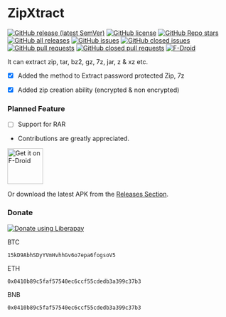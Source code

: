 # ZipXtract

[![GitHub release (latest SemVer)](https://img.shields.io/github/v/release/WirelessAlien/ZipXtract)](https://github.com/WirelessAlien/ZipXtract/releases/latest)
[![GitHub license](https://img.shields.io/github/license/WirelessAlien/ZipXtract)](https://img.shields.io/github/license/WirelessAlien/ZipXtract)
[![GitHub Repo stars](https://img.shields.io/github/stars/WirelessAlien/ZipXtract)](https://img.shields.io/github/stars/WirelessAlien/ZipXtract)
[![GitHub all releases](https://img.shields.io/github/downloads/WirelessAlien/ZipXtract/total)](https://img.shields.io/github/downloads/WirelessAlien/ZipXtract/total)
[![GitHub issues](https://img.shields.io/github/issues/WirelessAlien/ZipXtract)](https://img.shields.io/github/issues/WirelessAlien/ZipXtract)
[![GitHub closed issues](https://img.shields.io/github/issues-closed/WirelessAlien/ZipXtract)](https://img.shields.io/github/issues-closed/WirelessAlien/ZipXtract)
[![GitHub pull requests](https://img.shields.io/github/issues-pr/WirelessAlien/ZipXtract)](https://img.shields.io/github/issues-pr/WirelessAlien/ZipXtract)
[![GitHub closed pull requests](https://img.shields.io/github/issues-pr-closed/mkckr0/audio-share)](https://img.shields.io/github/issues-pr-closed/mkckr0/audio-share)
[![F-Droid](https://img.shields.io/f-droid/v/com.wirelessalien.zipxtract?logo=F-Droid)](https://f-droid.org/packages/com.wirelessalien.zipxtract)

It can extract zip, tar, bz2, gz, 7z, jar, z & xz etc.

- [x] Added the method to Extract password protected Zip, 7z

- [x] Added zip creation ability (encrypted & non encrypted)

### Planned Feature 
- [ ] Support for RAR 

* Contributions are greatly appreciated.


[<img src="https://fdroid.gitlab.io/artwork/badge/get-it-on.png"
     alt="Get it on F-Droid"
     height="80">](https://f-droid.org/packages/com.wirelessalien.zipxtract/)

Or download the latest APK from the [Releases Section](https://github.com/WirelessAlien/ZipXtract/releases/latest).

### Donate 


<noscript><a href="https://liberapay.com/WirelessAlien/donate"><img alt="Donate using Liberapay" src="https://liberapay.com/assets/widgets/donate.svg"></a></noscript> 

BTC
```
15kD9AbhSDyYVmHvhhGv6o7epa6fogsoV5
```
ETH
```
0x0410b89c5faf57540ec6ccf55cdedb3a399c37b3
```
BNB
```
0x0410b89c5faf57540ec6ccf55cdedb3a399c37b3
```
